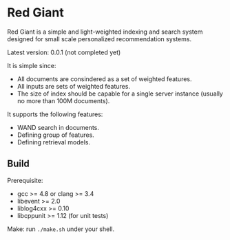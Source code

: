 Red Giant
=========

Red Giant is a simple and light-weighted indexing and search system designed
for small scale personalized recommendation systems.

Latest version: 0.0.1 (not completed yet)

It is simple since:
* All documents are consindered as a set of weighted features.
* All inputs are sets of weighted features.
* The size of index should be capable for a single server instance (usually no
  more than 100M documents).

It supports the following features:
* WAND search in documents.
* Defining group of features.
* Defining retrieval models.

Build
--------
Prerequisite:
* gcc >= 4.8 or clang >= 3.4
* libevent >= 2.0
* liblog4cxx >= 0.10
* libcppunit >= 1.12 (for unit tests)

Make:
run `./make.sh` under your shell.
